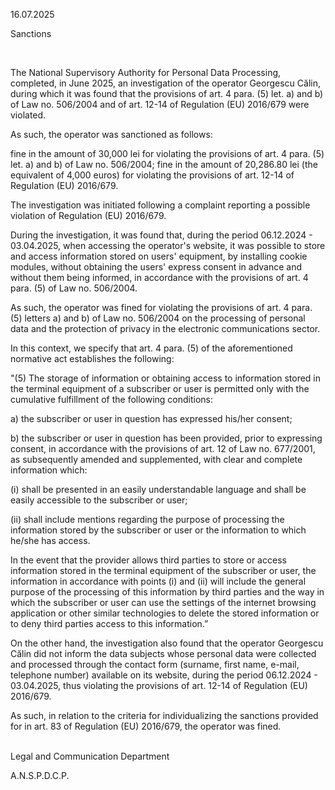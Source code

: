 16.07.2025

Sanctions

 

The National Supervisory Authority for Personal Data Processing, completed, in June 2025, an investigation of the operator Georgescu Călin, during which it was found that the provisions of art. 4 para. (5) let. a) and b) of Law no. 506/2004 and of art. 12-14 of Regulation (EU) 2016/679 were violated.

As such, the operator was sanctioned as follows:

fine in the amount of 30,000 lei for violating the provisions of art. 4 para. (5) let. a) and b) of Law no. 506/2004; fine in the amount of 20,286.80 lei (the equivalent of 4,000 euros) for violating the provisions of art. 12-14 of Regulation (EU) 2016/679.

The investigation was initiated following a complaint reporting a possible violation of Regulation (EU) 2016/679.

During the investigation, it was found that, during the period 06.12.2024 - 03.04.2025, when accessing the operator's website, it was possible to store and access information stored on users' equipment, by installing cookie modules, without obtaining the users' express consent in advance and without them being informed, in accordance with the provisions of art. 4 para. (5) of Law no. 506/2004.

As such, the operator was fined for violating the provisions of art. 4 para. (5) letters a) and b) of Law no. 506/2004 on the processing of personal data and the protection of privacy in the electronic communications sector.

In this context, we specify that art. 4 para. (5) of the aforementioned normative act establishes the following:

"(5) The storage of information or obtaining access to information stored in the terminal equipment of a subscriber or user is permitted only with the cumulative fulfillment of the following conditions:

a) the subscriber or user in question has expressed his/her consent;

b) the subscriber or user in question has been provided, prior to expressing consent, in accordance with the provisions of art. 12 of Law no. 677/2001, as subsequently amended and supplemented, with clear and complete information which:

(i) shall be presented in an easily understandable language and shall be easily accessible to the subscriber or user;

(ii) shall include mentions regarding the purpose of processing the information stored by the subscriber or user or the information to which he/she has access.

In the event that the provider allows third parties to store or access information stored in the terminal equipment of the subscriber or user, the information in accordance with points (i) and (ii) will include the general purpose of the processing of this information by third parties and the way in which the subscriber or user can use the settings of the internet browsing application or other similar technologies to delete the stored information or to deny third parties access to this information.”

On the other hand, the investigation also found that the operator Georgescu Călin did not inform the data subjects whose personal data were collected and processed through the contact form (surname, first name, e-mail, telephone number) available on its website, during the period 06.12.2024 - 03.04.2025, thus violating the provisions of art. 12-14 of Regulation (EU) 2016/679.

As such, in relation to the criteria for individualizing the sanctions provided for in art. 83 of Regulation (EU) 2016/679, the operator was fined.                                   

Legal and Communication Department

A.N.S.P.D.C.P.
